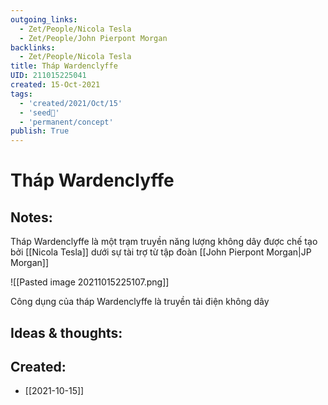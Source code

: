 ```yaml
---
outgoing_links:
  - Zet/People/Nicola Tesla
  - Zet/People/John Pierpont Morgan
backlinks:
  - Zet/People/Nicola Tesla
title: Tháp Wardenclyffe
UID: 211015225041
created: 15-Oct-2021
tags:
  - 'created/2021/Oct/15'
  - 'seed🥜'
  - 'permanent/concept'
publish: True
---
```

# Tháp Wardenclyffe

## Notes:
Tháp Wardenclyffe là một trạm truyền năng lượng không dây được chế tạo bởi [[Nicola Tesla]] dưới sự tài trợ từ tập đoàn [[John Pierpont Morgan|JP Morgan]]

![[Pasted image 20211015225107.png]]

Công dụng của tháp Wardenclyffe là truyền tải điện không dây

## Ideas & thoughts:
## Created:
- [[2021-10-15]]
